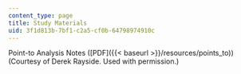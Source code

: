 ```yaml
---
content_type: page
title: Study Materials
uid: 3f1d813b-7bf1-c2a5-cf0b-64798974910c
---
```


Point-to Analysis Notes ([PDF]({{< baseurl >}}/resources/points_to)) (Courtesy of Derek Rayside. Used with permission.)